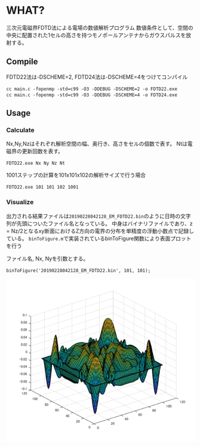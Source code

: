# WHAT?

三次元電磁界FDTD法による電場の数値解析プログラム
数値条件として、空間の中央に配置された1セルの高さを持つモノポールアンテナからガウスパルスを放射する。


## Compile

FDTD22法は-DSCHEME=2, FDTD24法は-DSCHEME=4をつけてコンパイル
```
cc main.c -fopenmp -std=c99 -O3 -DDEBUG -DSCHEME=2 -o FDTD22.exe
cc main.c -fopenmp -std=c99 -O3 -DDEBUG -DSCHEME=4 -o FDTD24.exe
```

## Usage

### Calculate

Nx,Ny,Nzはそれぞれ解析空間の幅、奥行き、高さをセルの個数で表す。
Ntは電磁界の更新回数を表す。
```
FDTD22.exe Nx Ny Nz Nt
```

1001ステップの計算を101x101x102の解析サイズで行う場合
```
FDTD22.exe 101 101 102 1001
```

### Visualize

出力される結果ファイルは`20190228042128_EM_FDTD22.bin`のように日時の文字列が先頭についたファイル名となっている。
中身はバイナリファイルであり、z = Nz/2となるxy断面におけるZ方向の電界の分布を単精度の浮動小数点で記録している。
`binToFigure.m`で実装されているbinToFigure関数により表面プロットを行う

ファイル名, Nx, Nyを引数とする。
```
binToFigure('20190228042128_EM_FDTD22.bin', 101, 101);
```
![1001ステップでの解析結果](https://github.com/NEETFUTURE/EM_FDTD/blob/master/1001.png)

